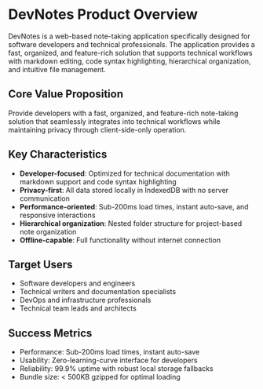 # DevNotes Product Overview

DevNotes is a web-based note-taking application specifically designed for software developers and technical professionals. The application provides a fast, organized, and feature-rich solution that supports technical workflows with markdown editing, code syntax highlighting, hierarchical organization, and intuitive file management.

## Core Value Proposition
Provide developers with a fast, organized, and feature-rich note-taking solution that seamlessly integrates into technical workflows while maintaining privacy through client-side-only operation.

## Key Characteristics
- **Developer-focused**: Optimized for technical documentation with markdown support and code syntax highlighting
- **Privacy-first**: All data stored locally in IndexedDB with no server communication
- **Performance-oriented**: Sub-200ms load times, instant auto-save, and responsive interactions
- **Hierarchical organization**: Nested folder structure for project-based note organization
- **Offline-capable**: Full functionality without internet connection

## Target Users
- Software developers and engineers
- Technical writers and documentation specialists
- DevOps and infrastructure professionals
- Technical team leads and architects

## Success Metrics
- Performance: Sub-200ms load times, instant auto-save
- Usability: Zero-learning-curve interface for developers
- Reliability: 99.9% uptime with robust local storage fallbacks
- Bundle size: < 500KB gzipped for optimal loading